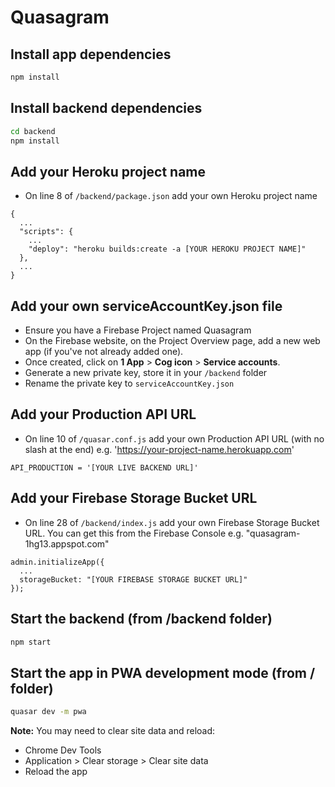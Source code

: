# Quasagram

## Install app dependencies
```bash
npm install
```

## Install backend dependencies
```bash
cd backend
npm install
```

## Add your Heroku project name
- On line 8 of `/backend/package.json` add your own Heroku project name 
```
{
  ...
  "scripts": {
    ...
    "deploy": "heroku builds:create -a [YOUR HEROKU PROJECT NAME]"
  },
  ...
}
```

## Add your own **serviceAccountKey.json** file
- Ensure you have a Firebase Project named Quasagram
- On the Firebase website, on the Project Overview page, add a new web app (if you've not already added one).
- Once created, click on **1 App** > **Cog icon** > **Service accounts**.
- Generate a new private key, store it in your `/backend` folder
- Rename the private key to `serviceAccountKey.json`

## Add your Production API URL
- On line 10 of `/quasar.conf.js` add your own Production API URL (with no slash at the end) e.g. 'https://your-project-name.herokuapp.com'
```
API_PRODUCTION = '[YOUR LIVE BACKEND URL]'
```

## Add your Firebase Storage Bucket URL
- On line 28 of `/backend/index.js` add your own Firebase Storage Bucket URL. You can get this from the Firebase Console e.g. "quasagram-1hg13.appspot.com"
```
admin.initializeApp({
  ...
  storageBucket: "[YOUR FIREBASE STORAGE BUCKET URL]"
});
```

## Start the backend (from /backend folder)
```bash
npm start
```

## Start the app in PWA development mode (from / folder)
```bash
quasar dev -m pwa
```

**Note:** You may need to clear site data and reload:
- Chrome Dev Tools
- Application > Clear storage > Clear site data
- Reload the app